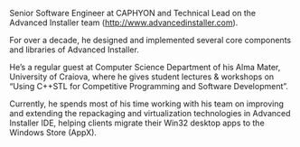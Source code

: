 Senior Software Engineer at CAPHYON and Technical Lead on the Advanced Installer team (http://www.advancedinstaller.com). 

For over a decade, he designed and implemented several core components and libraries of Advanced Installer.  

He’s a regular guest at Computer Science Department of his Alma Mater, University of Craiova, where he gives student lectures & workshops on “Using C++STL for Competitive Programming and Software Development”.  

Currently, he spends most of his time working with his team on improving and extending the repackaging and virtualization technologies in Advanced Installer IDE, helping clients migrate their Win32 desktop apps to the Windows Store (AppX).